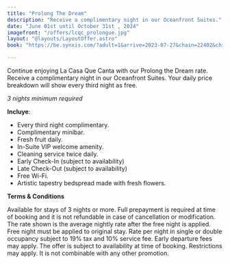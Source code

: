```yaml
---
title: "Prolong The Dream"
description: "Receive a complimentary night in our Oceanfront Suites."
date: "June 01st until October 31st , 2024"
imagefront: "/offers/lcqc_prolongue.jpg"
layout: "@layouts/LayoutOffer.astro"
book: "https://be.synxis.com/?adult=1&arrive=2023-07-27&chain=22402&child=0&currency=USD&depart=2023-07-28&hotel=78821&level=hotel&locale=en-US&rooms=1&src=24C"

---
```

<div class="grid gap-4">

<p class=""> Continue enjoying La Casa Que Canta with our Prolong the Dream rate. Receive a complimentary night in our Oceanfront Suites. Your daily price breakdown will show every third night as free.</p>

<i>3 nights minimum required</i>

<b>Incluye</b>:
<ul class="list-disc ml-4">
  <li>Every third night complimentary.</li>
  <li>Complimentary minibar.</li>
  <li>Fresh fruit daily.</li>
  <li>In-Suite VIP welcome amenity.</li>
  <li>Cleaning service twice daily.</li>
  <li>Early Check-In (subject to availability)</li>
  <li>Late Check-Out (subject to availability)</li>
  <li>Free Wi-Fi.</li>
  <li>Artistic tapestry bedspread made with fresh flowers.</li>
</ul>

<b>Terms & Conditions</b>

Available for stays of 3 nights or more. Full prepayment is required at time of booking and it is not refundable in case of cancellation or modification. The rate shown is the average nightly rate after the free night is applied. Free night must be applied to original stay. Rate per night in single or double occupancy subject to 19% tax and 10% service fee. Early departure fees may apply. The offer is subject to availability at time of booking. Restrictions may apply. It is not combinable with any other promotion.
</div>







